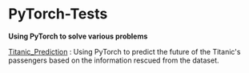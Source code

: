 # PyTorch-Tests
**Using PyTorch to solve various problems**

[Titanic_Prediction](PyTorch_Titanic_Prediction.ipynb) : Using PyTorch to predict the future of the Titanic's passengers based on the information rescued from the dataset. 
